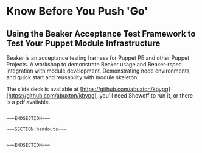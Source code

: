 <!SLIDE  >
# Know Before You Push 'Go' #
## Using the Beaker Acceptance Test Framework to Test Your Puppet Module Infrastructure  ##

Beaker is an acceptance testing harness for Puppet PE and other Puppet Projects. A workshop to demonstrate Beaker usage and Beaker-rspec integration with module development. Demonstrating node environments, and quick start and reusability with module skeleton.

The slide deck is available at [https://github.com/abuxton/kbypg](https://github.com/abuxton/kbypg), you'll need Showoff to run it, or there is a pdf available.

~~~SECTION:notes~~~

~~~ENDSECTION~~~

~~~SECTION:handouts~~~


~~~ENDSECTION~~~

